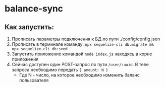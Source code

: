 # balance-sync

## Как запустить:
  1. Прописать параметры подключения к БД по пути ./config/config.json
  2. Прописать в терминале команду: `npx sequelize-cli db:migrate && npx sequelize-cli db:seed`
  3. Запустить приложение командой `node index.js` находясь в корне приложения
  4. Сейчас доступен один POST-запрос по пути `/user/:uuid`. В теле запроса необходимо передать `{ amount: N }`
     * Где N - число, на которое необходимо изменить баланс пользователя
